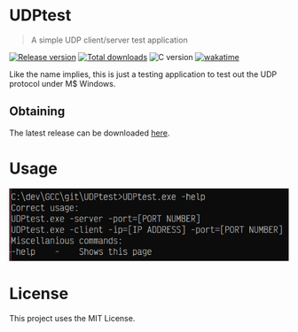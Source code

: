 # UDPtest

> A simple UDP client/server test application

[![Release version](https://img.shields.io/github/v/release/makuke1234/UDPtest?display_name=release&include_prereleases)](https://github.com/makuke1234/UDPtest/releases/latest)
[![Total downloads](https://img.shields.io/github/downloads/makuke1234/UDPtest/total)](https://github.com/makuke1234/UDPtest/releases)
![C version](https://img.shields.io/badge/version-C11-blue.svg)
[![wakatime](https://wakatime.com/badge/github/makuke1234/UDPtest.svg)](https://wakatime.com/badge/github/makuke1234/UDPtest)

Like the name implies, this is just a testing application to test out the UDP protocol under M$ Windows.

## Obtaining

The latest release can be downloaded [here](https://github.com/makuke1234/UDPtest/releases/latest).


# Usage

![Usage 1](./images/usage.png)


# License

This project uses the MIT License.

